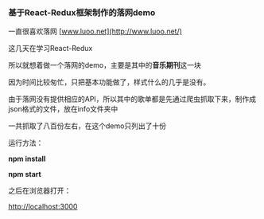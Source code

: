 ### 基于React-Redux框架制作的落网demo

一直很喜欢落网 [www.luoo.net](http://www.luoo.net/)

这几天在学习React-Redux

所以就想着做一个落网的demo，主要是其中的**音乐期刊**这一块

因为时间比较匆忙，只把基本功能做了，样式什么的几乎是没有。



由于落网没有提供相应的API，所以其中的歌单都是先通过爬虫抓取下来，制作成json格式的文件，放在info文件夹中

一共抓取了八百份左右，在这个demo只列出了十份



运行方法：

**npm install**

**npm start**

之后在浏览器打开：

[http://localhost:3000](http://localhost:3000/)

